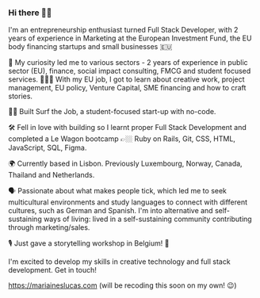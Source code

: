 ### Hi there 👋🏼

I'm an entrepreneurship enthusiast turned Full Stack Developer, with 2 years of experience in Marketing at the European Investment Fund, the EU body financing startups and small businesses 🇪🇺 

🧠 My curiosity led me to various sectors - 2 years of experience in public sector (EU), finance, social impact consulting, FMCG and student focused services. 👩🏻‍💻 With my EU job, I got to learn about creative work, project management, EU policy, Venture Capital, SME financing and how to craft stories.

🏄‍♀️ Built Surf the Job, a student-focused start-up with no-code.

🛠️ Fell in love with building so I learnt proper Full Stack Development and completed a Le Wagon bootcamp 👉🏼 Ruby on Rails, Git, CSS, HTML, JavaScript, SQL, Figma.

🌍 Currently based in Lisbon. Previously Luxembourg, Norway, Canada, Thailand and Netherlands. 

🗣️ Passionate about what makes people tick, which led me to seek multicultural environments and study languages to connect with different cultures, such as German and Spanish. I'm into alternative and self-sustaining ways of living: lived in a self-sustaining community contributing through marketing/sales. 

🎙 Just gave a storytelling workshop in Belgium! 🤗

I'm excited to develop my skills in creative technology and full stack development. Get in touch!

https://mariaineslucas.com (will be recoding this soon on my own! 😉)

<!--
**ineslucas/ineslucas** is a ✨ _special_ ✨ repository because its `README.md` (this file) appears on your GitHub profile.

Here are some ideas to get you started:

- 🔭 I’m currently working on ...
- 🌱 I’m currently learning ...
- 👯 I’m looking to collaborate on ...
- 🤔 I’m looking for help with ...
- 💬 Ask me about ...
- 📫 How to reach me: ...
- 😄 Pronouns: ...
- ⚡ Fun fact: ...
-->
